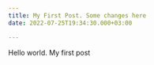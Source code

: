 ```yaml
---
title: My First Post. Some changes here
date: 2022-07-25T19:34:30.000+03:00

---
```

Hello world. My first post